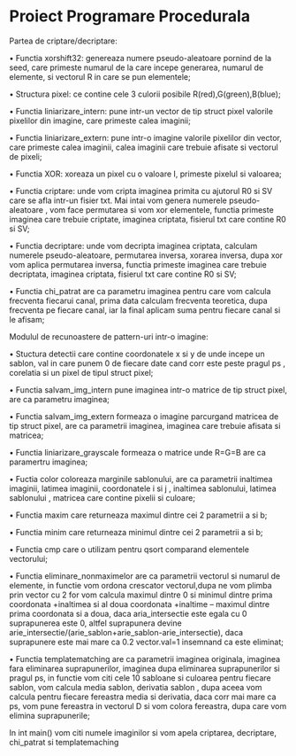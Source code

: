 
# Proiect Programare Procedurala

Partea de criptare/decriptare:

•	Functia xorshift32: genereaza numere pseudo-aleatoare pornind de la seed, care primeste numarul de la care incepe generarea, numarul de elemente, si vectorul R in care se pun elementele;

•	Structura pixel: ce contine cele 3 culorii posibile R(red),G(green),B(blue);

•	Functia liniarizare_intern: pune intr-un vector de tip struct pixel valorile pixelilor din imagine, care primeste calea imaginii;

•	 Functia liniarizare_extern: pune intr-o imagine valorile pixelilor din vector, care primeste calea imaginii, calea imaginii care trebuie afisate si vectorul de pixeli;

•	Functia XOR: xoreaza un pixel cu o valoare I, primeste pixelul si valoarea;

•	Functia criptare: unde vom cripta imaginea primita cu ajutorul R0 si SV care se afla intr-un fisier txt. Mai intai vom genera numerele pseudo-aleatoare , vom face permutarea si vom xor elementele, functia primeste imaginea care trebuie criptate, imaginea criptata, fisierul txt care contine R0 si SV;

•	Functia decriptare: unde vom decripta imaginea criptata, calculam numerele pseudo-aleatoare, permutarea inversa, xorarea inversa, dupa xor vom aplica permutarea inversa, functia primeste imaginea care trebuie decriptata, imaginea criptata, fisierul txt care contine R0 si SV;

•	Functia chi_patrat are ca parametru imaginea pentru care vom calcula frecventa fiecarui canal, prima data calculam frecventa teoretica, dupa frecventa pe fiecare canal, iar la final aplicam suma pentru fiecare canal si le afisam;

Modulul de recunoastere de pattern-uri intr-o imagine:

•	Stuctura detectii care contine coordonatele x si y de unde incepe un sablon, val in care punem 0 de fiecare date cand corr este peste pragul ps , corelatia si un pixel de tipul struct pixel;

•	Functia salvam_img_intern pune imaginea intr-o matrice de tip struct pixel, are ca parametru imaginea;

•	Functia salvam_img_extern formeaza o imagine parcurgand matricea de tip struct pixel, are ca parametrii imaginea, imaginea care trebuie afisata si matricea;

•	Functia liniarizare_grayscale formeaza o matrice unde R=G=B are ca paramertru imaginea;

•	Fuctia color coloreaza marginile sablonului, are ca parametrii inaltimea imaginii, latimea imaginii, coordonatele i si j , inaltimea sablonului, latimea sablonului , matricea care contine pixelii si culoare;

•	Functia maxim care returneaza maximul dintre cei 2 parametrii a si b;

•	Functia minim care returneaza minimul dintre cei 2 parametrii a si b;

•	Functia cmp care o utilizam pentru qsort comparand elementele vectorului;

•	Functia eliminare_nonmaximelor are ca parametrii vectorul si numarul de elemente, in functie vom ordona crescator vectorul,dupa ne vom plimba prin vector cu 2 for vom calcula maximul dintre 0 si minimul dintre prima coordonata +inaltimea si al doua coordonata +inaltime – maximul dintre prima coordonata si a doua, daca aria_intersectie este egala cu 0 suprapunerea este 0, altfel  suprapunera devine arie_intersectie/(arie_sablon+arie_sablon-arie_intersectie), daca suprapunere este mai mare ca 0.2 vector.val=1 insemnand ca este eliminat;

•	Functia templatematching are ca parametrii imaginea originala, imaginea fara eliminarea suprapunerilor, imaginea dupa eliminarea suprapunerilor si pragul ps, in functie vom citi cele 10 sabloane si culoarea pentru fiecare sablon, vom calcula media sablon, derivatia sablon , dupa aceea vom calcula pentru fiecare fereastra media si derivatia, daca corr mai mare ca ps, vom pune fereastra in  vectorul D si vom colora fereastra, dupa care vom elimina suprapunerile;

In int main() vom citi numele imaginilor si vom apela criptarea, decriptare, chi_patrat si templatemaching
